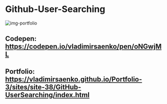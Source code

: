 # Github-User-Searching

![img-portfolio](https://user-images.githubusercontent.com/56477695/145707722-5984d070-536e-4988-b9b9-3731e41c462a.jpg)

## Codepen: https://codepen.io/vladimirsaenko/pen/oNGwjML

## Portfolio: https://vladimirsaenko.github.io/Portfolio-3/sites/site-38/GitHub-UserSearching/index.html
